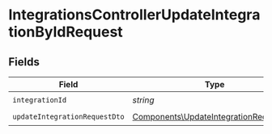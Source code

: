 # IntegrationsControllerUpdateIntegrationByIdRequest


## Fields

| Field                                                                                            | Type                                                                                             | Required                                                                                         | Description                                                                                      |
| ------------------------------------------------------------------------------------------------ | ------------------------------------------------------------------------------------------------ | ------------------------------------------------------------------------------------------------ | ------------------------------------------------------------------------------------------------ |
| `integrationId`                                                                                  | *string*                                                                                         | :heavy_check_mark:                                                                               | N/A                                                                                              |
| `updateIntegrationRequestDto`                                                                    | [Components\UpdateIntegrationRequestDto](../../Models/Components/UpdateIntegrationRequestDto.md) | :heavy_check_mark:                                                                               | N/A                                                                                              |